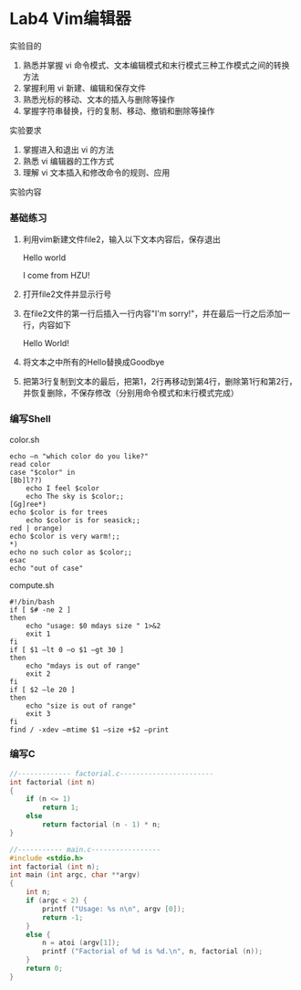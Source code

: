 # Lab4 **Vim编辑器**  

实验目的

1. 熟悉并掌握 vi 命令模式、文本编辑模式和末行模式三种工作模式之间的转换方法
2. 掌握利用 vi 新建、编辑和保存文件
3. 熟悉光标的移动、文本的插入与删除等操作
4. 掌握字符串替换，行的复制、移动、撤销和删除等操作

实验要求

1. 掌握进入和退出 vi 的方法
2. 熟悉 vi 编辑器的工作方式
3. 理解 vi 文本插入和修改命令的规则、应用

实验内容

### 基础练习

1. 利用vim新建文件file2，输入以下文本内容后，保存退出

   Hello world

   I come from HZU!

2. 打开file2文件并显示行号

3. 在file2文件的第一行后插入一行内容"I'm sorry!"，并在最后一行之后添加一行，内容如下

   Hello World!

4. 将文本之中所有的Hello替换成Goodbye

5. 把第3行复制到文本的最后，把第1，2行再移动到第4行，删除第1行和第2行，并恢复删除，不保存修改（分别用命令模式和末行模式完成）

### 编写Shell

color.sh

```shell
echo –n "which color do you like?"
read color
case "$color" in
[Bb]l??)
    echo I feel $color
    echo The sky is $color;;
[Gg]ree*)
echo $color is for trees
    echo $color is for seasick;;
red | orange)
echo $color is very warm!;;
*) 
echo no such color as $color;;
esac
echo "out of case" 
```

compute.sh

```shell
#!/bin/bash
if [ $# -ne 2 ]
then
    echo "usage: $0 mdays size " 1>&2
    exit 1
fi
if [ $1 –lt 0 –o $1 –gt 30 ]
then
    echo "mdays is out of range"
    exit 2
fi
if [ $2 –le 20 ]
then
    echo "size is out of range"
    exit 3
fi
find / -xdev –mtime $1 –size +$2 –print 
```

### 编写C

```c
//------------- factorial.c-----------------------
int factorial (int n)
{ 
    if (n <= 1)
    	return 1;
    else
    	return factorial (n - 1) * n;
} 
```

```c
//----------- main.c-----------------
#include <stdio.h>
int factorial (int n);
int main (int argc, char **argv)
{ 
    int n;
    if (argc < 2) {
        printf ("Usage: %s n\n", argv [0]); 
        return -1;
    }
    else {
        n = atoi (argv[1]);
        printf ("Factorial of %d is %d.\n", n, factorial (n));
    }
    return 0;
}
```

